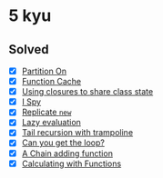 # 5 kyu

## Solved

* [x] [Partition On](https://www.codewars.com/kata/525a037c82bf42b9f800029b)
* [x] [Function Cache](https://www.codewars.com/kata/525481903700c1a1ff0000e1)
* [x] [Using closures to share class state](https://www.codewars.com/kata/53583765d5493bfdf5001b35)
* [x] [I Spy](https://www.codewars.com/kata/555185132c0d4cca3d000197)
* [x] [Replicate `new`](https://www.codewars.com/kata/558cb3df5f511f40d500001d)
* [x] [Lazy evaluation](https://www.codewars.com/kata/53c2502d1dfa43f6420001e6)
* [x] [Tail recursion with trampoline](https://www.codewars.com/kata/53d045892578b1be8b0001c4)
* [x] [Can you get the loop?](https://www.codewars.com/kata/52a89c2ea8ddc5547a000863)
* [x] [A Chain adding function](https://www.codewars.com/kata/539a0e4d85e3425cb0000a88)
* [x] [Calculating with Functions](https://www.codewars.com/kata/525f3eda17c7cd9f9e000b39)
